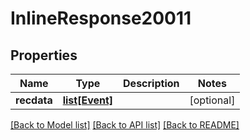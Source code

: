 # InlineResponse20011

## Properties
Name | Type | Description | Notes
------------ | ------------- | ------------- | -------------
**recdata** | [**list[Event]**](Event.md) |  | [optional] 

[[Back to Model list]](../README.md#documentation-for-models) [[Back to API list]](../README.md#documentation-for-api-endpoints) [[Back to README]](../README.md)

